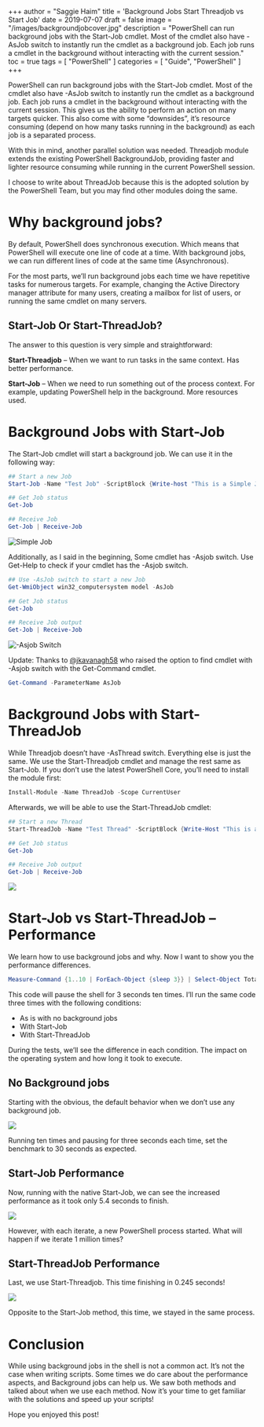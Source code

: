+++
author = "Saggie Haim"
title = 'Background Jobs Start Threadjob vs Start Job'
date = 2019-07-07
draft = false
image = "/images/backgroundjobcover.jpg"
description = "PowerShell can run background jobs with the Start-Job cmdlet. Most of the cmdlet also have -AsJob switch to instantly run the cmdlet as a background job. Each job runs a cmdlet in the background without interacting with the current session."
toc = true
tags = [
    "PowerShell"
]
categories = [
    "Guide",
    "PowerShell"
]
+++

PowerShell can run background jobs with the Start-Job cmdlet.
Most of the cmdlet also have -AsJob switch to instantly run the cmdlet as a background job. Each job runs a cmdlet in the background without interacting with the current session. This gives us the ability to perform an action on many targets quicker.
This also come with some “downsides”, it’s resource consuming (depend on how many tasks running in the background) as each job is a separated process.

With this in mind, another parallel solution was needed. Threadjob module extends the existing PowerShell BackgroundJob, providing faster and lighter resource consuming while running in the current PowerShell session.

I choose to write about ThreadJob because this is the adopted solution by the PowerShell Team, but you may find other modules doing the same.

# Why background jobs?

By default, PowerShell does synchronous execution. Which means that PowerShell will execute one line of code at a time. With background jobs, we can run different lines of code at the same time (Asynchronous).

For the most parts, we’ll run background jobs each time we have repetitive tasks for numerous targets.
For example, changing the Active Directory manager attribute for many users, creating a mailbox for list of users, or running the same cmdlet on many servers.

## Start-Job Or Start-ThreadJob?

The answer to this question is very simple and straightforward:

**Start-Threadjob** – When we want to run tasks in the same context. Has better performance.

**Start-Job** – When we need to run something out of the process context. For example, updating PowerShell help in the background. More resources used.

# Background Jobs with Start-Job

The Start-Job cmdlet will start a background job. We can use it in the following way:

```PowerShell
## Start a new Job
Start-Job -Name "Test Job" -ScriptBlock {Write-host "This is a Simple Job"} 

## Get Job status
Get-Job 

## Receive Job 
Get-Job | Receive-Job
```

![Simple Job](../images/Start-Job-2.jpg  "PowerShell Session Showing Background Job with Start-Job")

Additionally, as I said in the beginning, Some cmdlet has -Asjob switch. Use Get-Help to check if your cmdlet has the -Asjob switch.

```PowerShell
## Use -AsJob switch to start a new Job
Get-WmiObject win32_computersystem model -AsJob 

## Get Job status
Get-Job 

## Receive Job output
Get-Job | Receive-Job
```

![-Asjob Switch](../images/asjob-2.jpg  "PowerShell Session Showing Background Job with -AsJob Switch")

Update: Thanks to [@jkavanagh58](https://twitter.com/jkavanagh58) who raised the option to find cmdlet with -Asjob switch with the Get-Command cmdlet.

```PowerShell
Get-Command -ParameterName AsJob
```
# Background Jobs with Start-ThreadJob

While Threadjob doesn’t have -AsThread switch.
Everything else is just the same.
We use the Start-Threadjob cmdlet and manage the rest same as Start-Job.
If you don’t use the latest PowerShell Core, you’ll need to install the module first:

```PowerShell
Install-Module -Name ThreadJob -Scope CurrentUser
```

Afterwards, we will be able to use the Start-ThreadJob cmdlet:

```PowerShell
## Start a new Thread
Start-ThreadJob -Name "Test Thread" -ScriptBlock {Write-Host "This is a Simple Thread Job"} 

## Get Job status
Get-Job 

## Receive Job output
Get-Job | Receive-Job
```

![ ](../images/Start-ThreadJob-2.jpg  "PowerShell Session Showing Background Job with Start-ThreadJob")

# Start-Job vs Start-ThreadJob – Performance

We learn how to use background jobs and why. Now I want to show you the performance differences.

```PowerShell
Measure-Command {1..10 | ForEach-Object {sleep 3}} | Select-Object Totalseconds
```

This code will pause the shell for 3 seconds ten times.
I’ll run the same code three times with the following conditions:

- As is with no background jobs
- With Start-Job
- With Start-ThreadJob

During the tests, we’ll see the difference in each condition. The impact on the operating system and how long it took to execute.

## No Background jobs

Starting with the obvious, the default behavior when we don’t use any background job.

![ ](../images/No-Job-Impact-1.jpg  "PowerShell Session Showing measuring a simple iteration with no background jobs.")

Running ten times and pausing for three seconds each time, set the benchmark to 30 seconds as expected.

## Start-Job Performance

Now, running with the native Start-Job, we can see the increased performance as it took only 5.4 seconds to finish.

![ ](../images/Start-Job-Impact.jpg  "PowerShell Session Showing measuring a simple iteration with Process explorer.")

However, with each iterate, a new PowerShell process started.
What will happen if we iterate 1 million times?

## Start-ThreadJob Performance

Last, we use Start-Threadjob.
This time finishing in 0.245 seconds!

![ ](../images/Start-ThreadJob-Impact.jpg  "PowerShell Session Showing measuring a simple iteration with Process explorer.")

Opposite to the Start-Job method, this time, we stayed in the same process.

# Conclusion

While using background jobs in the shell is not a common act.
It’s not the case when writing scripts. Some times we do care about the performance aspects, and Background jobs can help us.
We saw both methods and talked about when we use each method.
Now it’s your time to get familiar with the solutions and speed up your scripts!

Hope you enjoyed this post!
